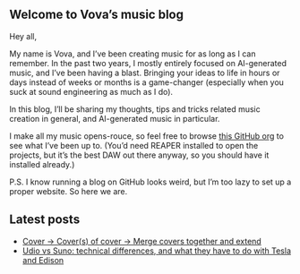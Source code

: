 ## Welcome to Vova’s music blog

Hey all,

My name is Vova, and I’ve been creating music for as long as I can remember. In the past two years, I mostly entirely focused on AI-generated music, and I’ve been having a blast. Bringing your ideas to life in hours or days instead of weeks or months is a game-changer (especially when you suck at sound engineering as much as I do).

In this blog, I’ll be sharing my thoughts, tips and tricks related music creation in general, and AI-generated music in particular.

I make all my music opens-rouce, so feel free to browse [this GitHub org](https://github.org/vovas-music) to see what I’ve been up to. (You’d need REAPER installed to open the projects, but it’s the best DAW out there anyway, so you should have it installed already.)

P.S. I know running a blog on GitHub looks weird, but I’m too lazy to set up a proper website. So here we are.

## Latest posts

- [Cover → Cover(s) of cover → Merge covers together and extend](/2024-11-08-iterating-and-merging-covers.md)
- [Udio vs Suno: technical differences, and what they have to do with Tesla and Edison](/2024-10-11-suno-vs-udio.md)